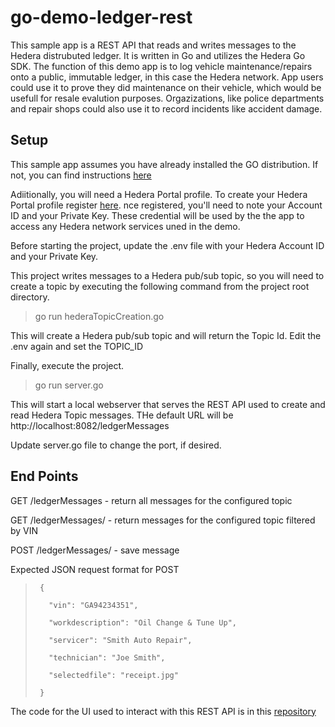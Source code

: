 # go-demo-ledger-rest

This sample app is a REST API that reads and writes messages to the Hedera distrubuted ledger.  It is written in Go and utilizes the Hedera Go SDK. The function of this demo app is to log vehicle maintenance/repairs onto a public, immutable ledger, in this case the Hedera network.  App users could use it to prove they did maintenance on their vehicle, which would be usefull for resale evalution purposes.  Orgazizations, like police departments and repair shops could also use it to record incidents like accident damage.

## Setup

This sample app assumes you have already installed the GO distribution.  If not, you can find instructions [here](https://golang.org/doc/install)

Adiitionally, you will need a Hedera Portal profile. To create your Hedera Portal profile register [here](https://portal.hedera.com/register).  nce registered, you'll need to note your Account ID and your Private Key.  These credential will be used by the the app to access any Hedera network services uned in the demo.

Before starting the project, update the .env file with your Hedera Account ID and your Private Key.

This project writes messages to a Hedera pub/sub topic, so you will need to create a topic by executing the following command from the project root directory.

> go run hederaTopicCreation.go

This will create a Hedera pub/sub topic and will return the Topic Id.
Edit the .env again and set the TOPIC_ID

Finally, execute the project.

> go run server.go

This will start a local webserver that serves the REST API used to create and read Hedera Topic messages.
THe default URL will be http://localhost:8082/ledgerMessages

Update server.go file to change the port, if desired.

## End Points

GET /ledgerMessages - return all messages for the configured topic

GET /ledgerMessages/<vin> - return messages for the configured topic filtered by VIN

POST /ledgerMessages/ - save message

Expected JSON request format for POST
>
>      {
>
>        "vin": "GA94234351",
>  
>        "workdescription": "Oil Change & Tune Up",
>
>        "servicer": "Smith Auto Repair",
>
>        "technician": "Joe Smith",
>
>        "selectedfile": "receipt.jpg"
>
>      }


The code for the UI used to interact with this REST API is in this [repository](https://github.com/droatl2000/node-demo-ledger-ui)
